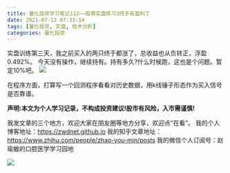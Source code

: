 ```yaml
---
title: 量化投资学习笔记112——股票实盘练习3终于有盈利了
date: 2021-07-13 07:33:14
tags: [量化投资, 实盘, 技术分析]
categories: 量化投资
---
```

实盘训练第三天，我之前买入的两只终于都涨了，总收益也从负转正，浮盈0.492%。
今天没有操作，继续持有。持有多久?什么时候跑，这也是个问题。暂定10%吧。
![](https://zymblog-1258069789.cos.ap-chengdu.myqcloud.com/blog0178-QTLearn/82/01.jpg)

在程序方面，打算写一个回测程序看看对历史数据，用k线锤子形态作为买入信号是否靠谱。


**声明:本文为个人学习记录，不构成投资建议!股市有风险，入市需谨慎!**












我发文章的三个地方，欢迎大家在朋友圈等地方分享，欢迎点“在看”。
我的个人博客地址：https://zwdnet.github.io
我的知乎文章地址： https://www.zhihu.com/people/zhao-you-min/posts
我的微信个人订阅号：赵瑜敏的口腔医学学习园地
















![](https://zymblog-1258069789.cos.ap-chengdu.myqcloud.com/other/wx.jpg)